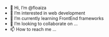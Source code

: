 - 👋 Hi, I’m @floaiza
- 👀 I’m interested in web development
- 🌱 I’m currently learning FrontEnd frameworks
- 💞️ I’m looking to collaborate on ...
- 📫 How to reach me ...

<!---
floaiza/floaiza is a ✨ special ✨ repository because its `README.md` (this file) appears on your GitHub profile.
You can click the Preview link to take a look at your changes.
--->
